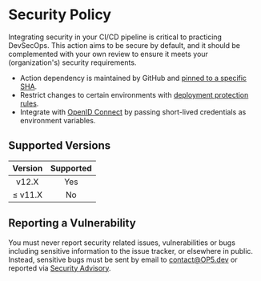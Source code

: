 # Security Policy

Integrating security in your CI/CD pipeline is critical to practicing DevSecOps. This action aims to be secure by default, and it should be complemented with your own review to ensure it meets your (organization's) security requirements.

- Action dependency is maintained by GitHub and [pinned to a specific SHA](https://docs.github.com/en/actions/security-guides/security-hardening-for-github-actions#using-third-party-actions "Security hardening for GitHub Actions.").
- Restrict changes to certain environments with [deployment protection rules](https://docs.github.com/en/actions/deployment/targeting-different-environments/using-environments-for-deployment#deployment-protection-rules "Configuring environment deployment protection rules.").
- Integrate with [OpenID Connect](https://docs.github.com/en/actions/deployment/security-hardening-your-deployments/configuring-openid-connect-in-cloud-providers "Configuring OpenID Connect in cloud providers.") by passing short-lived credentials as environment variables.

## Supported Versions

| Version | Supported |
| :-----: | :-------: |
|  v12.X  |    Yes    |
| ≤ v11.X |    No     |

## Reporting a Vulnerability

You must never report security related issues, vulnerabilities or bugs including sensitive information to the issue tracker, or elsewhere in public. Instead, sensitive bugs must be sent by email to <contact@OP5.dev> or reported via [Security Advisory](https://github.com/op5dev/tf-via-pr/security/advisories/new "Create a new security advisory.").
